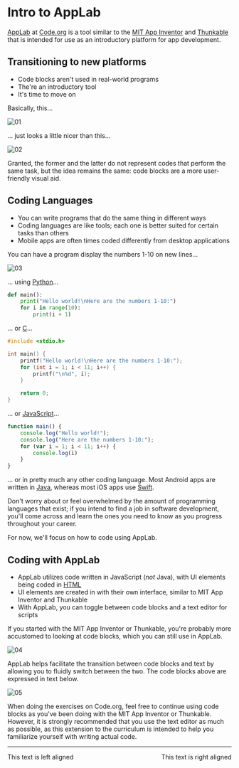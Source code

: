 # Intro to AppLab

[AppLab](https://code.org/educate/applab) at [Code.org](https://code.org) is a tool similar to the [MIT App Inventor](https://appinventor.mit.edu/) and [Thunkable](https://thunkable.com) that is intended for use as an introductory platform for app development.

## Transitioning to new platforms

* Code blocks aren't used in real-world programs
* The're an introductory tool
* It's time to move on

Basically, this...

![01](https://raw.githubusercontent.com/sBondoc/oai_2019/master/assets/lesson-00/00.png "I guess it looks colorful...")

... just looks a little nicer than this...

![02](https://raw.githubusercontent.com/sBondoc/oai_2019/master/assets/lesson-00/01.png "Ahhh!")

Granted, the former and the latter do not represent codes that perform the same task, but the idea remains the same: code blocks are a more user-friendly visual aid.

## Coding Languages

* You can write programs that do the same thing in different ways
* Coding languages are like tools; each one is better suited for certain tasks than others
* Mobile apps are often times coded differently from desktop applications

You can have a program display the numbers 1-10 on new lines...

![03](https://github.com/sBondoc/oai_2019/blob/master/assets/lesson-00/02.png?raw=true "Console text.")

... using [Python](https://en.wikipedia.org/wiki/Python_(programming_language))...

```python
def main():
	print("Hello world!\nHere are the numbers 1-10:")
	for i in range(10):
		print(i + 1)
```

... or [C](https://en.wikipedia.org/wiki/C_(programming_language))...

```c
#include <stdio.h>

int main() {
	printf("Hello world!\nHere are the numbers 1-10:");
	for (int i = 1; i < 11; i++) {
		printf("\n%d", i);
	}

	return 0;
}
```

... or [JavaScript](https://en.wikipedia.org/wiki/JavaScript)...

```javascript
function main() {
	console.log("Hello world!");
	console.log("Here are the numbers 1-10:");
	for (var i = 1; i < 11; i++) {
		console.log(i) 
	}
}
```

... or in pretty much any other coding language. Most Android apps are written in [Java](https://en.wikipedia.org/wiki/Java_(programming_language)), whereas most iOS apps use [Swift](https://en.wikipedia.org/wiki/Swift_(programming_language)).

Don't worry about or feel overwhelmed by the amount of programming languages that exist; if you intend to find a job in software development, you'll come across and learn the ones you need to know as you progress throughout your career.

For now, we'll focus on how to code using AppLab.

## Coding with AppLab

* AppLab utilizes code written in JavaScript (_not_ Java), with UI elements being coded in [HTML](https://en.wikipedia.org/wiki/HTML)
* UI elements are created in with their own interface, similar to MIT App Inventor and Thunkable
* With AppLab, you can toggle between code blocks and a text editor for scripts

If you started with the MIT App Inventor or Thunkable, you're probably more accustomed to looking at code blocks, which you can still use in AppLab.

![04](https://github.com/sBondoc/oai_2019/blob/master/assets/lesson-00/03.png?raw=true "Code blocks.")

AppLab helps facilitate the transition between code blocks and text by allowing you to fluidly switch between the two. The code blocks above are expressed in text below.

![05](https://github.com/sBondoc/oai_2019/blob/master/assets/lesson-00/04.png?raw=true "Console text.")

When doing the exercises on Code.org, feel free to continue using code blocks as you've been doing with the MIT App Inventor or Thunkable. However, it is strongly recommended that you use the text editor as much as possible, as this extension to the curriculum is intended to help you familiarize yourself with writing actual code.

---

<p style="text-align:left;">
This text is left aligned
<span style="float:right;">This text is right aligned</span>
</p>
